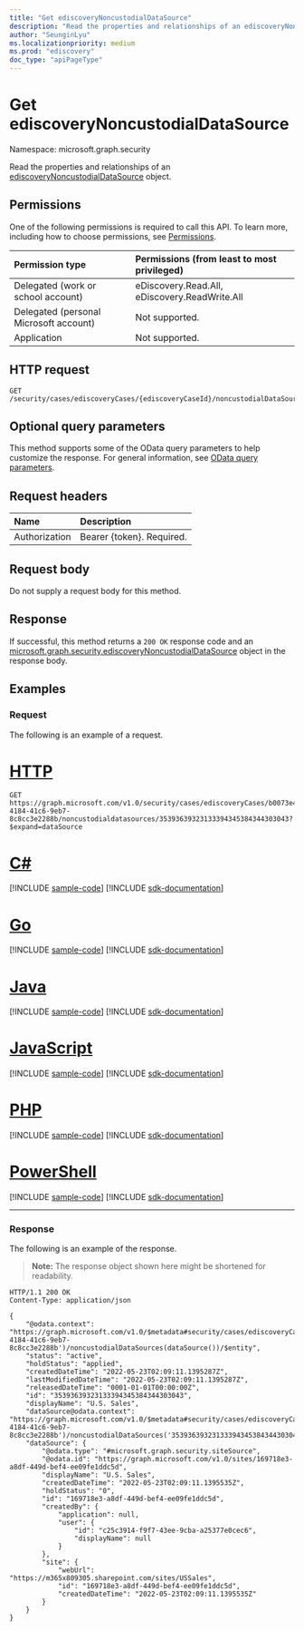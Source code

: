 ```yaml
---
title: "Get ediscoveryNoncustodialDataSource"
description: "Read the properties and relationships of an ediscoveryNoncustodialDataSource object."
author: "SeunginLyu"
ms.localizationpriority: medium
ms.prod: "ediscovery"
doc_type: "apiPageType"
---
```


# Get ediscoveryNoncustodialDataSource
Namespace: microsoft.graph.security



Read the properties and relationships of an [ediscoveryNoncustodialDataSource](../resources/security-ediscoverynoncustodialdatasource.md) object.

## Permissions
One of the following permissions is required to call this API. To learn more, including how to choose permissions, see [Permissions](/graph/permissions-reference).

|Permission type|Permissions (from least to most privileged)|
|:---|:---|
|Delegated (work or school account)|eDiscovery.Read.All, eDiscovery.ReadWrite.All|
|Delegated (personal Microsoft account)|Not supported.|
|Application|Not supported.|

## HTTP request

<!-- {
  "blockType": "ignored"
}
-->
``` http
GET /security/cases/ediscoveryCases/{ediscoveryCaseId}/noncustodialDataSources/{ediscoveryNoncustodialDataSourceId}
```

## Optional query parameters
This method supports some of the OData query parameters to help customize the response. For general information, see [OData query parameters](/graph/query-parameters).

## Request headers
|Name|Description|
|:---|:---|
|Authorization|Bearer {token}. Required.|

## Request body
Do not supply a request body for this method.

## Response

If successful, this method returns a `200 OK` response code and an [microsoft.graph.security.ediscoveryNoncustodialDataSource](../resources/security-ediscoverynoncustodialdatasource.md) object in the response body.

## Examples

### Request
The following is an example of a request.

# [HTTP](#tab/http)
<!-- {
  "blockType": "request",
  "name": "get_ediscoverynoncustodialdatasource"
}
-->
``` http
GET https://graph.microsoft.com/v1.0/security/cases/ediscoveryCases/b0073e4e-4184-41c6-9eb7-8c8cc3e2288b/noncustodialdatasources/35393639323133394345384344303043?$expand=dataSource
```

# [C#](#tab/csharp)
[!INCLUDE [sample-code](../includes/snippets/csharp/get-ediscoverynoncustodialdatasource-csharp-snippets.md)]
[!INCLUDE [sdk-documentation](../includes/snippets/snippets-sdk-documentation-link.md)]

# [Go](#tab/go)
[!INCLUDE [sample-code](../includes/snippets/go/get-ediscoverynoncustodialdatasource-go-snippets.md)]
[!INCLUDE [sdk-documentation](../includes/snippets/snippets-sdk-documentation-link.md)]

# [Java](#tab/java)
[!INCLUDE [sample-code](../includes/snippets/java/get-ediscoverynoncustodialdatasource-java-snippets.md)]
[!INCLUDE [sdk-documentation](../includes/snippets/snippets-sdk-documentation-link.md)]

# [JavaScript](#tab/javascript)
[!INCLUDE [sample-code](../includes/snippets/javascript/get-ediscoverynoncustodialdatasource-javascript-snippets.md)]
[!INCLUDE [sdk-documentation](../includes/snippets/snippets-sdk-documentation-link.md)]

# [PHP](#tab/php)
[!INCLUDE [sample-code](../includes/snippets/php/get-ediscoverynoncustodialdatasource-php-snippets.md)]
[!INCLUDE [sdk-documentation](../includes/snippets/snippets-sdk-documentation-link.md)]

# [PowerShell](#tab/powershell)
[!INCLUDE [sample-code](../includes/snippets/powershell/get-ediscoverynoncustodialdatasource-powershell-snippets.md)]
[!INCLUDE [sdk-documentation](../includes/snippets/snippets-sdk-documentation-link.md)]

---

### Response
The following is an example of the response.
>**Note:** The response object shown here might be shortened for readability.
<!-- {
  "blockType": "response",
  "truncated": true,
  "@odata.type": "microsoft.graph.security.ediscoveryNoncustodialDataSource"
}
-->
``` http
HTTP/1.1 200 OK
Content-Type: application/json

{
    "@odata.context": "https://graph.microsoft.com/v1.0/$metadata#security/cases/ediscoveryCases('b0073e4e-4184-41c6-9eb7-8c8cc3e2288b')/noncustodialDataSources(dataSource())/$entity",
    "status": "active",
    "holdStatus": "applied",
    "createdDateTime": "2022-05-23T02:09:11.1395287Z",
    "lastModifiedDateTime": "2022-05-23T02:09:11.1395287Z",
    "releasedDateTime": "0001-01-01T00:00:00Z",
    "id": "35393639323133394345384344303043",
    "displayName": "U.S. Sales",
    "dataSource@odata.context": "https://graph.microsoft.com/v1.0/$metadata#security/cases/ediscoveryCases('b0073e4e-4184-41c6-9eb7-8c8cc3e2288b')/noncustodialDataSources('35393639323133394345384344303043')/dataSource/$entity",
    "dataSource": {
        "@odata.type": "#microsoft.graph.security.siteSource",
        "@odata.id": "https://graph.microsoft.com/v1.0/sites/169718e3-a8df-449d-bef4-ee09fe1ddc5d",
        "displayName": "U.S. Sales",
        "createdDateTime": "2022-05-23T02:09:11.1395535Z",
        "holdStatus": "0",
        "id": "169718e3-a8df-449d-bef4-ee09fe1ddc5d",
        "createdBy": {
            "application": null,
            "user": {
                "id": "c25c3914-f9f7-43ee-9cba-a25377e0cec6",
                "displayName": null
            }
        },
        "site": {
            "webUrl": "https://m365x809305.sharepoint.com/sites/USSales",
            "id": "169718e3-a8df-449d-bef4-ee09fe1ddc5d",
            "createdDateTime": "2022-05-23T02:09:11.1395535Z"
        }
    }
}
```
